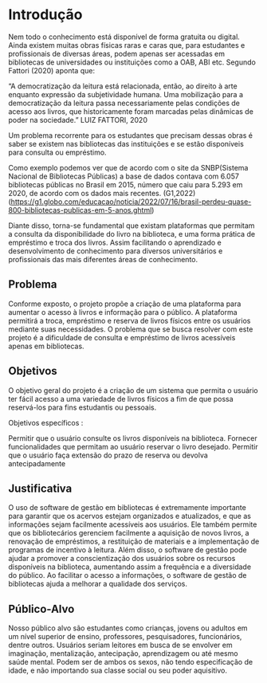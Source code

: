 # Introdução

Nem todo o conhecimento está disponível de forma gratuita ou digital. Ainda existem muitas obras físicas raras e caras que, para estudantes e profissionais de diversas áreas, podem apenas ser acessadas em bibliotecas de universidades ou instituições como a OAB, ABI etc. Segundo Fattori (2020) aponta que:

“A democratização da leitura está relacionada, então, ao direito à arte enquanto expressão da subjetividade humana. Uma mobilização para a democratização da leitura passa necessariamente pelas condições de acesso aos livros, que historicamente foram marcadas pelas dinâmicas de poder na sociedade.” LUIZ FATTORI, 2020

Um problema recorrente para os estudantes que precisam dessas obras é saber se existem nas bibliotecas das instituições e se estão disponíveis para consulta ou empréstimo.

Como exemplo podemos ver que de acordo com o site da SNBP(Sistema Nacional de Bibliotecas Públicas)  a base de dados contava com 6.057 bibliotecas públicas no Brasil em 2015, número que caiu para 5.293 em 2020, de acordo com os dados mais recentes. (G1,2022) 
(https://g1.globo.com/educacao/noticia/2022/07/16/brasil-perdeu-quase-800-bibliotecas-publicas-em-5-anos.ghtml)

Diante disso, torna-se fundamental que existam plataformas que permitam a consulta da disponibilidade do livro na biblioteca, e uma forma prática de empréstimo e troca dos livros. Assim facilitando o aprendizado e desenvolvimento de conhecimento para diversos universitários e profissionais das mais diferentes áreas de conhecimento.

## Problema

Conforme exposto, o projeto propõe a criação de uma plataforma para aumentar o acesso à livros e informação para o público. A plataforma permitirá a troca, empréstimo e reserva de livros físicos entre os usuários mediante suas necessidades.
O problema que se busca resolver com este projeto é a dificuldade de consulta e empréstimo de livros acessíveis apenas em bibliotecas. 

## Objetivos

O objetivo geral do projeto é a criação de um sistema que permita o usuário ter fácil acesso a uma variedade de livros físicos a fim de que possa reservá-los para fins estudantis ou pessoais. 

Objetivos específicos :

Permitir que o usuário consulte os livros disponíveis na biblioteca.
Fornecer funcionalidades que permitam ao usuário reservar o livro desejado. 
Permitir que o usuário faça extensão do prazo de reserva ou devolva antecipadamente

## Justificativa

O uso de software de gestão em bibliotecas é extremamente importante para garantir que os acervos estejam organizados e atualizados, e que as informações sejam facilmente acessíveis aos usuários. Ele também permite que os bibliotecários gerenciem facilmente a aquisição de novos livros, a renovação de empréstimos, a restituição de materiais e a implementação de programas de incentivo à leitura. Além disso, o software de gestão pode ajudar a promover a conscientização dos usuários sobre os recursos disponíveis na biblioteca, aumentando assim a frequência e a diversidade do público. Ao facilitar o acesso a informações, o software de gestão de bibliotecas ajuda a melhorar a qualidade dos serviços.

## Público-Alvo

Nosso público alvo são estudantes como crianças, jovens ou adultos em um nível superior de ensino, professores, pesquisadores, funcionários, dentre outros. Usuários seriam leitores em busca de se envolver em imaginação, mentalização, antecipação, aprendizagem ou até mesmo saúde mental. Podem ser de ambos os sexos, não tendo especificação de idade, e não importando sua classe social ou seu poder aquisitivo.
